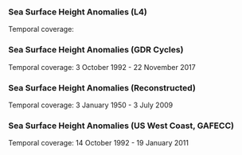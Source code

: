 ### Sea Surface Height Anomalies (L4)
Temporal coverage: 

### Sea Surface Height Anomalies (GDR Cycles)
Temporal coverage: 3 October 1992 - 22 November 2017

### Sea Surface Height Anomalies (Reconstructed)
Temporal coverage: 3 January 1950 - 3 July 2009

### Sea Surface Height Anomalies (US West Coast, GAFECC)
Temporal coverage: 14 October 1992 - 19 January 2011
